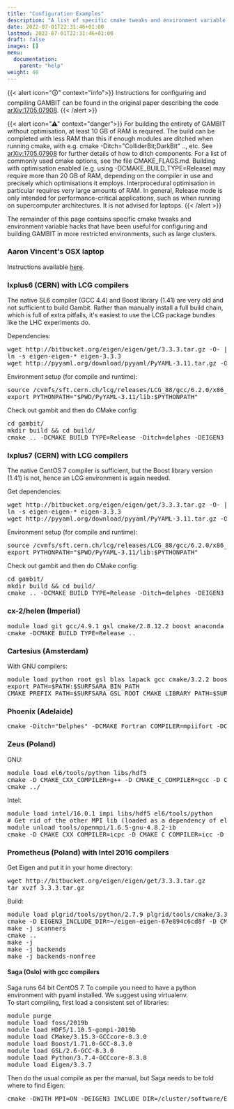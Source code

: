 ```yaml
---
title: "Configuration Examples"
description: "A list of specific cmake tweaks and environment variable hacks that have been useful for configuring and building GAMBIT in restricted environments, such as large clusters."
date: 2022-07-01T22:31:46+01:00
lastmod: 2022-07-01T22:31:46+01:00
draft: false
images: []
menu:
  documentation:
    parent: "help"
weight: 40
---
```


<p>
{{< alert icon="🛈" context="info">}}
Instructions for configuring and compiling GAMBIT can be found in the original paper describing the code <a href="http://arxiv.org/abs/1705.07908">arXiv:1705.07908</a>.
{{< /alert >}}
</p>
<p>
{{< alert icon="⚠" context="danger">}}
For building the entirety of GAMBIT without optimisation, at least 10 GB of RAM is required. The build can be completed with less RAM than this if enough modules are ditched when running cmake, with e.g. cmake -Ditch="ColliderBit;DarkBit" .., etc. See <a href="http://arxiv.org/abs/1705.07908">arXiv:1705.07908</a> for further details of how to ditch components. For a list of commonly used cmake options, see the file CMAKE_FLAGS.md. Building with optimisation enabled (e.g. using -DCMAKE_BUILD_TYPE=Release) may require more than 20 GB of RAM, depending on the compiler in use and precisely which optimisations it employs. Interprocedural optimisation in particular requires very large amounts of RAM. In general, Release mode is only intended for performance-critical applications, such as when running on supercomputer architectures.  It is not advised for laptops.
{{< /alert >}}
</p>
<p>
The remainder of this page contains specific cmake tweaks and environment variable hacks that have been useful for configuring and building GAMBIT in more restricted environments, such as large clusters.
</p>

### Aaron Vincent's OSX laptop

<p>
Instructions available <a href="https://www.physics.queensu.ca/facultysites/vincent/getting-gambit-to-run-on-osx-mojave/">here</a>.
</p>

### lxplus6 (CERN) with LCG compilers

<p>
The native SL6 compiler (GCC 4.4) and Boost library (1.41) are very old and not sufficient to build Gambit. Rather than manually install a full build chain, which is full of extra pitfalls, it's easiest to use the LCG package bundles like the LHC experiments do.
</p>
<p>
Dependencies:<br>
</p>
<pre>
wget http://bitbucket.org/eigen/eigen/get/3.3.3.tar.gz -O- | tar xz
ln -s eigen-eigen-* eigen-3.3.3
wget http://pyyaml.org/download/pyyaml/PyYAML-3.11.tar.gz -O- | tar xz
</pre>
<p>
Environment setup (for compile and runtime):<br>
</p>
<pre>
source /cvmfs/sft.cern.ch/lcg/releases/LCG_88/gcc/6.2.0/x86_64-slc6/setup.sh
export PYTHONPATH="$PWD/PyYAML-3.11/lib:$PYTHONPATH"
</pre>
<p>
Check out gambit and then do CMake config:<br>
</p>
<pre>
cd gambit/
mkdir build &amp;&amp; cd build/
cmake .. -DCMAKE_BUILD_TYPE=Release -Ditch=delphes -DEIGEN3_INCLUDE_DIR=$PWD/../../eigen-3.3.3 -DBOOST_INCLUDEDIR=/cvmfs/sft.cern.ch/lcg/releases/LCG_88/Boost/1.62.0/x86_64-slc6-gcc62-opt/include/boost-1_62/  -DBOOST_LIBRARYDIR=/cvmfs/sft.cern.ch/lcg/releases/LCG_88/Boost/1.62.0/x86_64-slc6-gcc62-opt/lib/  -DCMAKE_CXX_COMPILER=$(which g++) -DCMAKE_C_COMPILER=$(which gcc) -DCMAKE_Fortran_COMPILER=$(which gfortran)
</pre>

### lxplus7 (CERN) with LCG compilers

<p>
The native CentOS 7 compiler is sufficient, but the Boost library version (1.41) is not, hence an LCG environment is again needed.
</p>
<p>
Get dependencies:<br>
</p>
<pre>
wget http://bitbucket.org/eigen/eigen/get/3.3.3.tar.gz -O- | tar xz
ln -s eigen-eigen-* eigen-3.3.3
wget http://pyyaml.org/download/pyyaml/PyYAML-3.11.tar.gz -O- | tar xz
</pre>
<p>
Environment setup (for compile and runtime):<br>
</p>
<pre>
source /cvmfs/sft.cern.ch/lcg/releases/LCG_88/gcc/6.2.0/x86_64-centos7/setup.sh
export PYTHONPATH="$PWD/PyYAML-3.11/lib:$PYTHONPATH"
</pre>
<p>
Check out gambit and then do CMake config:<br>
</p>
<pre>
cd gambit/
mkdir build &amp;&amp; cd build/
cmake .. -DCMAKE_BUILD_TYPE=Release -Ditch=delphes -DEIGEN3_INCLUDE_DIR=$PWD/../../eigen-3.3.3 -DBOOST_INCLUDEDIR=/cvmfs/sft.cern.ch/lcg/releases/LCG_88/Boost/1.62.0/x86_64-centos7-gcc62-opt/include/boost-1_62/  -DBOOST_LIBRARYDIR=/cvmfs/sft.cern.ch/lcg/releases/LCG_88/Boost/1.62.0/x86_64-centos7-gcc62-opt/lib/  -DCMAKE_CXX_COMPILER=$(which g++) -DCMAKE_C_COMPILER=$(which gcc) -DCMAKE_Fortran_COMPILER=$(which gfortran)
</pre>

### cx-2/helen (Imperial)

<pre>
module load git gcc/4.9.1 gsl cmake/2.8.12.2 boost anaconda intel-suite/2016 mpi/mpt-2.12 hdf5/1.8.14-serial
cmake -DCMAKE_BUILD_TYPE=Release ..
</pre>

### Cartesius (Amsterdam)

With GNU compilers:<br>
<pre>
module load python root gsl blas lapack gcc cmake/3.2.2 boost
export PATH=$PATH:$SURFSARA_BIN_PATH
CMAKE_PREFIX_PATH=$SURFSARA_GSL_ROOT CMAKE_LIBRARY_PATH=$SURFSARA_LIBRARY_PATH cmake -D CMAKE_CXX_COMPILER=g++ -D CMAKE_C_COMPILER=gcc -D CMAKE_Fortran_COMPILER=gfortran ../
</pre>
<!--
With Intel compilers (GAMBIT doesn't compile, last time I checked (Jonathan)):
<pre>
module load python root gsl blas lapack c/intel fortran/intel cmake/3.2.2 boost
export PATH=$PATH:$SURFSARA_BIN_PATH
CMAKE_PREFIX_PATH=$SURFSARA_GSL_ROOT CMAKE_LIBRARY_PATH=$SURFSARA_LIBRARY_PATH cmake -D CMAKE_CXX_COMPILER=icpc -D CMAKE_C_COMPILER=icc -D CMAKE_Fortran_COMPILER=ifort ../
</pre>
-->

### Phoenix (Adelaide)

<pre>
cmake -Ditch="Delphes" -DCMAKE_Fortran_COMPILER=mpiifort -DCMAKE_C_COMPILER=icc -DCMAKE_CXX_COMPILER=icpc -DCMAKE_BUILD_TYPE=Release ..
</pre>

### Zeus (Poland)

GNU:
<pre>
module load el6/tools/python libs/hdf5
cmake -D CMAKE_CXX_COMPILER=g++ -D CMAKE_C_COMPILER=gcc -D CMAKE_Fortran_COMPILER=gfortran ../
cmake ../
</pre>
Intel:
<pre>
module load intel/16.0.1 impi libs/hdf5 el6/tools/python
# Get rid of the other MPI lib (loaded as a dependency of el6/tools/python)
module unload tools/openmpi/1.6.5-gnu-4.8.2-ib
cmake -D CMAKE_CXX_COMPILER=icpc -D CMAKE_C_COMPILER=icc -D CMAKE_Fortran_COMPILER=ifort ..
</pre>

### Prometheus (Poland) with Intel 2016 compilers

Get Eigen and put it in your home directory:<br>
<pre>
wget http://bitbucket.org/eigen/eigen/get/3.3.3.tar.gz
tar xvzf 3.3.3.tar.gz
</pre>
Build:<br>
<pre>
module load plgrid/tools/python/2.7.9 plgrid/tools/cmake/3.3.2 plgrid/libs/boost/1.58.0 plgrid/libs/gsl/1.16 plgrid/libs/hdf5/1.8.16 plgrid/tools/intel/16.0.1 plgrid/libs/mkl/11.3.3
cmake -D EIGEN3_INCLUDE_DIR=~/eigen-eigen-67e894c6cd8f -D CMAKE_CXX_COMPILER=icpc -D CMAKE_C_COMPILER=icc -D CMAKE_Fortran_COMPILER=ifort -D CMAKE_BUILD_TYPE=Release .. 
make -j<whatever> scanners
cmake ..
make -j<whatever>
make -j<whatever> backends
make -j<whatever> backends-nonfree
</whatever></whatever></whatever></whatever></pre>
<h4>Saga (Oslo) with gcc compilers</h4>
Saga runs 64 bit CentOS 7.
To compile you need to have a python environment with pyaml installed. We suggest using virtualenv.<br>
To start compiling, first load a consistent set of libraries:
<pre>
module purge
module load foss/2019b
module load HDF5/1.10.5-gompi-2019b
module load CMake/3.15.3-GCCcore-8.3.0 
module load Boost/1.71.0-GCC-8.3.0
module load GSL/2.6-GCC-8.3.0
module load Python/3.7.4-GCCcore-8.3.0
module load Eigen/3.3.7
</pre>
Then do the usual compile as per the manual, but Saga needs to be told where to find Eigen:
<pre>
cmake -DWITH_MPI=ON -DEIGEN3_INCLUDE_DIR=/cluster/software/Eigen/3.3.7/include -DBUILD_FS_MODELS="MSSM" -Ditch="Delphes" ..
</pre>
</div>